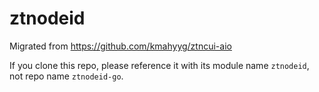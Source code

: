 # ztnodeid

Migrated from https://github.com/kmahyyg/ztncui-aio 

If you clone this repo, please reference it with its module name `ztnodeid`, not repo name `ztnodeid-go`.